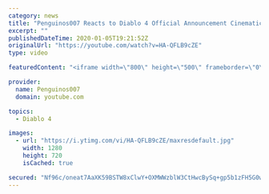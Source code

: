 ```yaml
---
category: news
title: "Penguinos007 Reacts to Diablo 4 Official Announcement Cinematic Trailer (Blizzcon 2019)"
excerpt: ""
publishedDateTime: 2020-01-05T19:21:52Z
originalUrl: "https://youtube.com/watch?v=HA-QFLB9cZE"
type: video

featuredContent: "<iframe width=\"800\" height=\"500\" frameborder=\"0\" src=\"https://www.youtube.com/embed/HA-QFLB9cZE\" allow=\"accelerometer; autoplay; encrypted-media; gyroscope; picture-in-picture\" allowfullscreen></iframe>"

provider:
  name: Penguinos007
  domain: youtube.com

topics:
  - Diablo 4

images:
  - url: "https://i.ytimg.com/vi/HA-QFLB9cZE/maxresdefault.jpg"
    width: 1280
    height: 720
    isCached: true

secured: "Nf96c/oneat7AaXK59BSTW8xClwY+OXMWWzblW3CtHwcBySq+gp5b1zFH5G0wJMfcnOiPE1y0w0bjO9vkDdmO2jijaELQjad3o3CokU41fY6mPJaToCmHXCTwLNVOJ3IdZTtOOqhsDLZ3CuKem3GwWgnl1nfp3chki/y11gZ2sGFIyrFffgsjeRJjJbKIIuwkLhkBFBuUp6aJZGmTqRZIes4t9G/mg79FLDAPke7arIElS6p+LGLkvFdRld7Q6SbWTb7HRlv9ceYd4XncbYJ47nP9dK0ZJx0TIM1a64HkK3jqH7YYcQs6tCWJ2dwcjSmCrNOhLuxBAyus2DaVnEVY7Zpb+8dNmPfABYgQBuQ8M1cLbflk2qj7G8kYXk8LlxwOzpWUYDh9ngQLQWebkuQ9d22LhD/uxs1d5hNv+L6B36Y0KIc8fruIvlYAH1hb6Wd;zHHcknYMf1fhYVdluWCAhg=="
---
```


